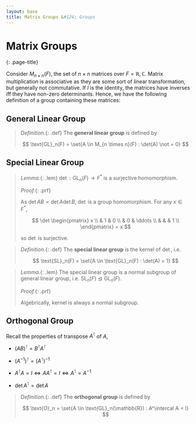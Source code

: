 ```yaml
---
layout: base
title: Matrix Groups &#124; Groups
---
```


# Matrix Groups
{: .page-title}

Consider $M_{n \times n}(F)$, the set of $n \times n$ matrices over $F = \mathbb{R}, \mathbb{C}$.
Matrix multiplication is associative as they are some sort of linear transformation, but generally not commutative.
If $I$ is the identity, the matrices have inverses iff they have non-zero determinants.
Hence, we have the following definition of a group containing these matrices:

## General Linear Group

> *Definition.*{: .def}
> The **general linear group** is defined by
>
> $$
  \text{GL}_n(F) = \set{A \in M_{n \times n}(F) : \det(A) \not = 0}
  $$

## Special Linear Group

> *Lemma.*{: .lem}
> $\det: \text{GL}_n(F) \to F^\ast$ is a surjective homomorphism.
>
> *Proof.*{: .prf}
>
> As $\det AB = \det A \det B$, $\det$ is a group homomorphism.
> For any $x \in F^\ast$,
>
> $$
  \det \begin{pmatrix}
  x \\
   & 1 & 0 \\
   & 0 & \ddots \\
   &  &  & 1 \\
  \end{pmatrix} = x
  $$
>
> so $\det$ is surjective.

> *Definition.*{: .def}
> The **special linear group** is the kernel of $\det$, i.e.
>
> $$
  \text{SL}_n(F) = \set{A \in \text{GL}_n(F) : \det(A) = 1}
  $$

> *Lemma.*{: .lem}
> The special linear group is a normal subgroup of general linear group, i.e. $\text{SL}_n(F) \trianglelefteq \text{GL}_n(F)$.
>
> *Proof.*{: .prf}
>
> Algebrically, kernel is always a normal subgroup.

## Orthogonal Group

Recall the properties of transpose $A^\intercal$ of $A$,

+ $(AB)^\intercal = B^\intercal A^\intercal$

+ $(A^{-1})^\intercal = (A^\intercal)^{-1}$

+ $A^\intercal A = I \iff A A^\intercal = I \iff A^\intercal = A^{-1}$

+ $\det A^\intercal = \det A$

> *Definition.*{: .def}
> The **orthogonal group** is defined by
>
> $$
  \text{O}_n = \set{A \in \text{GL}_n(\mathbb{R}) : A^\intercal A = I}
  $$
